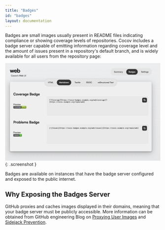```yaml
---
title: "Badges"
id: "badges"
layout: documentation
---
```


Badges are small images usually present in README files indicating compliance
or showing coverage levels of repositories. Cocov includes a badge server
capable of emitting information regarding coverage level and the amount of
issues present in a repository's default branch, and is widely available for
all users from the repository page:


![Repository Badges](/assets/images/docs/badges.png){: .screenshot }

Badges are available on instances that have the badge server configured and
exposed to the public internet.

## Why Exposing the Badges Server

GitHub proxies and caches images displayed in their domains, meaning that
your badge server must be publicly accessible. More information can be obtained
from GitHub engineering Blog on [Proxying User Images](https://github.blog/2014-01-28-proxying-user-images/)
and [Sidejack Prevention](https://github.blog/2010-11-13-sidejack-prevention-phase-3-ssl-proxied-assets/).
